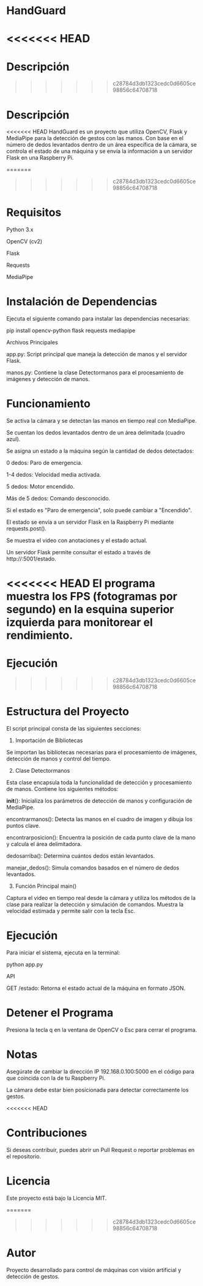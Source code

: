 # HandGuard
<<<<<<< HEAD
=======
# Descripción
>>>>>>> c28784d3db1323cedc0d6605ce98856c64708718

# Descripción

<<<<<<< HEAD
HandGuard es un proyecto que utiliza OpenCV, Flask y MediaPipe para la detección de gestos con las manos. Con base en el número de dedos levantados dentro de un área específica de la cámara, se controla el estado de una máquina y se envía la información a un servidor Flask en una Raspberry Pi.

=======
>>>>>>> c28784d3db1323cedc0d6605ce98856c64708718
# Requisitos

Python 3.x

OpenCV (cv2)

Flask

Requests

MediaPipe

# Instalación de Dependencias

Ejecuta el siguiente comando para instalar las dependencias necesarias:

pip install opencv-python flask requests mediapipe

Archivos Principales

app.py: Script principal que maneja la detección de manos y el servidor Flask.

manos.py: Contiene la clase Detectormanos para el procesamiento de imágenes y detección de manos.

# Funcionamiento

Se activa la cámara y se detectan las manos en tiempo real con MediaPipe.

Se cuentan los dedos levantados dentro de un área delimitada (cuadro azul).

Se asigna un estado a la máquina según la cantidad de dedos detectados:

0 dedos: Paro de emergencia.

1-4 dedos: Velocidad media activada.

5 dedos: Motor encendido.

Más de 5 dedos: Comando desconocido.

Si el estado es "Paro de emergencia", solo puede cambiar a "Encendido".

El estado se envía a un servidor Flask en la Raspberry Pi mediante requests.post().

Se muestra el video con anotaciones y el estado actual.

Un servidor Flask permite consultar el estado a través de http://<IP>:5001/estado.

<<<<<<< HEAD
El programa muestra los FPS (fotogramas por segundo) en la esquina superior izquierda para monitorear el rendimiento.
=======
# Ejecución
>>>>>>> c28784d3db1323cedc0d6605ce98856c64708718

# Estructura del Proyecto

El script principal consta de las siguientes secciones:

1. Importación de Bibliotecas

Se importan las bibliotecas necesarias para el procesamiento de imágenes, detección de manos y control del tiempo.

2. Clase Detectormanos

Esta clase encapsula toda la funcionalidad de detección y procesamiento de manos. Contiene los siguientes métodos:

__init__(): Inicializa los parámetros de detección de manos y configuración de MediaPipe.

encontrarmanos(): Detecta las manos en el cuadro de imagen y dibuja los puntos clave.

encontrarposicion(): Encuentra la posición de cada punto clave de la mano y calcula el área delimitadora.

dedosarriba(): Determina cuántos dedos están levantados.

manejar_dedos(): Simula comandos basados en el número de dedos levantados.

3. Función Principal main()

Captura el video en tiempo real desde la cámara y utiliza los métodos de la clase para realizar la detección y simulación de comandos. Muestra la velocidad estimada y permite salir con la tecla Esc.

# Ejecución

Para iniciar el sistema, ejecuta en la terminal:

python app.py

API

GET /estado: Retorna el estado actual de la máquina en formato JSON.

# Detener el Programa

Presiona la tecla q en la ventana de OpenCV o Esc para cerrar el programa.

# Notas

Asegúrate de cambiar la dirección IP 192.168.0.100:5000 en el código para que coincida con la de tu Raspberry Pi.

La cámara debe estar bien posicionada para detectar correctamente los gestos.

<<<<<<< HEAD
# Contribuciones

Si deseas contribuir, puedes abrir un Pull Request o reportar problemas en el repositorio.

# Licencia

Este proyecto está bajo la Licencia MIT.

=======
>>>>>>> c28784d3db1323cedc0d6605ce98856c64708718
# Autor

Proyecto desarrollado para control de máquinas con visión artificial y detección de gestos.


